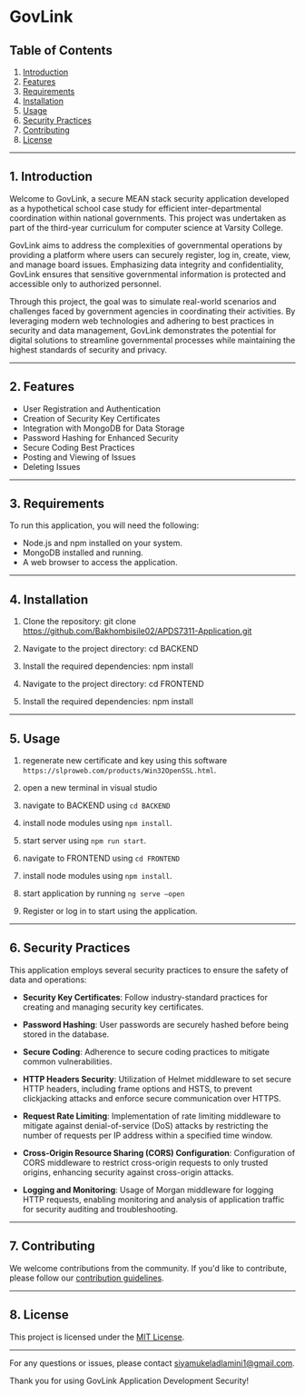 # GovLink

## Table of Contents
1. [Introduction](#introduction)
2. [Features](#features)
3. [Requirements](#requirements)
4. [Installation](#installation)
5. [Usage](#usage)
6. [Security Practices](#security-practices)
7. [Contributing](#contributing)
8. [License](#license)

---

## 1. Introduction <a name="introduction"></a>

Welcome to GovLink, a secure MEAN stack security application developed as a hypothetical school case study for efficient inter-departmental coordination within national governments. This project was undertaken as part of the third-year curriculum for computer science at Varsity College.

GovLink aims to address the complexities of governmental operations by providing a platform where users can securely register, log in, create, view, and manage board issues. Emphasizing data integrity and confidentiality, GovLink ensures that sensitive governmental information is protected and accessible only to authorized personnel.

Through this project, the goal was to simulate real-world scenarios and challenges faced by government agencies in coordinating their activities. By leveraging modern web technologies and adhering to best practices in security and data management, GovLink demonstrates the potential for digital solutions to streamline governmental processes while maintaining the highest standards of security and privacy.

---

## 2. Features <a name="features"></a>

- User Registration and Authentication
- Creation of Security Key Certificates
- Integration with MongoDB for Data Storage
- Password Hashing for Enhanced Security
- Secure Coding Best Practices
- Posting and Viewing of Issues
- Deleting Issues

---

## 3. Requirements <a name="requirements"></a>

To run this application, you will need the following:

- Node.js and npm installed on your system.
- MongoDB installed and running.
- A web browser to access the application.

---

## 4. Installation <a name="installation"></a>

1. Clone the repository:
git clone https://github.com/Bakhombisile02/APDS7311-Application.git

2. Navigate to the project directory:
cd BACKEND

3. Install the required dependencies:
npm install

4. Navigate to the project directory:
cd FRONTEND

5. Install the required dependencies:
npm install


---

## 5. Usage <a name="usage"></a>

1. regenerate new certificate and key using this software `https://slproweb.com/products/Win32OpenSSL.html`.

2. open a new terminal in visual studio

3. navigate to BACKEND using `cd BACKEND`
   
4. install node modules using `npm install`.

5. start server using `npm run start`.

6. navigate to FRONTEND using `cd FRONTEND`

7. install node modules using `npm install`.
    
8. start application by running `ng serve –open`

9. Register or log in to start using the application.

---

## 6. Security Practices <a name="security-practices"></a>

This application employs several security practices to ensure the safety of data and operations:

- **Security Key Certificates**: Follow industry-standard practices for creating and managing security key certificates.

- **Password Hashing**: User passwords are securely hashed before being stored in the database.

- **Secure Coding**: Adherence to secure coding practices to mitigate common vulnerabilities.
  
- **HTTP Headers Security**: Utilization of Helmet middleware to set secure HTTP headers, including frame options and HSTS, to prevent clickjacking attacks and enforce secure communication over HTTPS.

- **Request Rate Limiting**: Implementation of rate limiting middleware to mitigate against denial-of-service (DoS) attacks by restricting the number of requests per IP address within a specified time window.

- **Cross-Origin Resource Sharing (CORS) Configuration**: Configuration of CORS middleware to restrict cross-origin requests to only trusted origins, enhancing security against cross-origin attacks.

- **Logging and Monitoring**: Usage of Morgan middleware for logging HTTP requests, enabling monitoring and analysis of application traffic for security auditing and troubleshooting.

---

## 7. Contributing <a name="contributing"></a>

We welcome contributions from the community. If you'd like to contribute, please follow our [contribution guidelines](CONTRIBUTING.md).

---

## 8. License <a name="license"></a>

This project is licensed under the [MIT License](LICENSE).

---

For any questions or issues, please contact [siyamukeladlamini1@gmail.com](mailto:siyamukeladlamini1@gmail.com).

Thank you for using GovLink Application Development Security!

